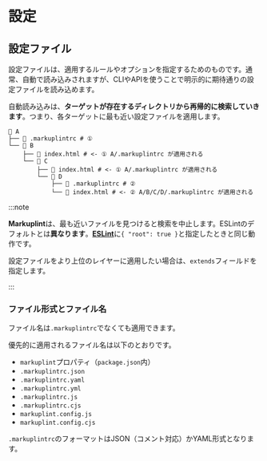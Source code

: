 # 設定

## 設定ファイル

設定ファイルは、適用するルールやオプションを指定するためのものです。通常、自動で読み込みされますが、CLIやAPIを使うことで明示的に期待通りの設定ファイルを読み込めます。

自動読み込みは、**ターゲットが存在するディレクトリから再帰的に検索していきます**。つまり、各ターゲットに最も近い設定ファイルを適用します。

```
📂 A
├── 📄 .markuplintrc # ①
└── 📂 B
    ├── 📄 index.html # <- ① A/.markuplintrc が適用される
    └── 📂 C
        ├── 📄 index.html # <- ① A/.markuplintrc が適用される
        └── 📂 D
            ├── 📄 .markuplintrc # ②
            └── 📄 index.html # <- ② A/B/C/D/.markuplintrc が適用される
```

:::note

**Markuplint**は、最も近いファイルを見つけると検索を中止します。ESLintのデフォルトとは**異なります**。[**ESLint**](https://eslint.org/docs/latest/user-guide/configuring/configuration-files#cascading-and-hierarchy)に`{ "root": true }`と指定したときと同じ動作です。

設定ファイルをより上位のレイヤーに適用したい場合は、`extends`フィールドを指定します。

:::

### ファイル形式とファイル名

ファイル名は`.markuplintrc`でなくても適用できます。

優先的に適用されるファイル名は以下のとおりです。

- `markuplint`プロパティ（`package.json`内）
- `.markuplintrc.json`
- `.markuplintrc.yaml`
- `.markuplintrc.yml`
- `.markuplintrc.js`
- `.markuplintrc.cjs`
- `markuplint.config.js`
- `markuplint.config.cjs`

`.markuplintrc`のフォーマットはJSON（コメント対応）かYAML形式となります。
